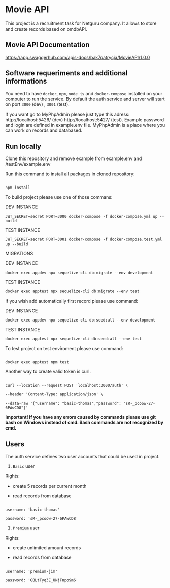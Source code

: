   

# Movie API

  

This project is a recruitment task for Netguru company. It allows to store and create records based on omdbAPI.

  

## Movie API Documentation

  

https://app.swaggerhub.com/apis-docs/bak7patrycja/MovieAPI/1.0.0

  

## Software requeriments and additional informations

  

You need to have `docker`, `npm`, `node js` and `docker-compose` installed on your computer to run the service. By default the auth service and server will start on port `3000` (dev) , `3001` (test).

If you want go to MyPhpAdmin please just type this adress: http://localhost:5426/ (dev) http://localhost:5427/ (test). Example password and login are defined in example.env file. MyPhpAdmin is a place where you can work on records and databased.

  

## Run locally

  

Clone this repository and remove example from example.env and /testEnv/example.env

  

Run this command to install all packages in cloned repository:

```

npm install

```

  

To build project please use one of those commans:


DEV INSTANCE
```
JWT_SECRET=secret PORT=3000 docker-compose -f docker-compose.yml up --build
```
TEST INSTANCE
```
JWT_SECRET=secret PORT=3001 docker-compose -f docker-compose.test.yml up --build
```


MIGRATIONS



DEV INSTANCE
```
docker exec appdev npx sequelize-cli db:migrate --env development
```
TEST INSTANCE
```
docker exec apptest npx sequelize-cli db:migrate --env test
```
 If you wish add automatically first record please use command:

 DEV INSTANCE
```
docker exec appdev npx sequelize-cli db:seed:all --env development
```
TEST INSTANCE
```
docker exec apptest npx sequelize-cli db:seed:all --env test
```


To test project on test enviroment please use command:

```

docker exec apptest npm test

```


  

Another way to create valid token is curl.

```

curl --location --request POST 'localhost:3000/auth' \

--header 'Content-Type: application/json' \

--data-raw '{"username": "basic-thomas","password": "sR-_pcoow-27-6PAwCD8"}'

```

  

**Important! If you have any errors caused by commands please use git bash on Windows instead of cmd. Bash commands are not recognized by cmd.**

  

## Users

  

The auth service defines two user accounts that could be used in project.

  

1.  `Basic` user

Rights:

- create 5 records per current month

- read records from database

  

```

username: 'basic-thomas'

password: 'sR-_pcoow-27-6PAwCD8'

```

  

1.  `Premium` user

Rights:

- create unlimited amount records

- read records from database

```

username: 'premium-jim'

password: 'GBLtTyq3E_UNjFnpo9m6'

```